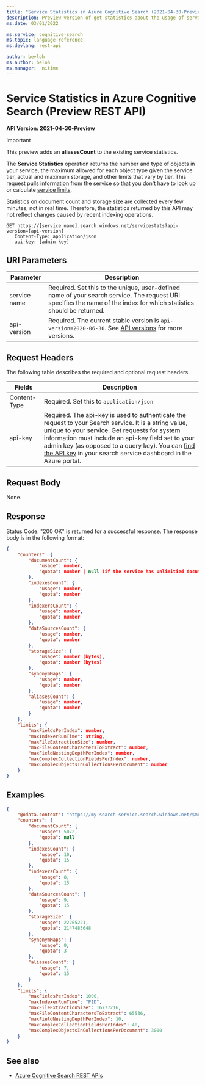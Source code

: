 ```yaml
---
title: "Service Statistics in Azure Cognitive Search (2021-04-30-Preview)"
description: Preview version of get statistics about the usage of service-level resources in your Azure Cognitive Search service
ms.date: 03/01/2022

ms.service: cognitive-search
ms.topic: language-reference
ms.devlang: rest-api

author: bevloh
ms.author: beloh
ms.manager:  nitime
---
```

# Service Statistics in Azure Cognitive Search (Preview REST API)

**API Version: 2021-04-30-Preview**

> [!Important]
> This preview adds an **aliasesCount** to the existing service statistics.

The **Service Statistics** operation returns the number and type of objects in your service, the maximum allowed for each object type given the service tier, actual and maximum storage, and other limits that vary by tier. This request pulls information from the service so that you don't have to look up or calculate [service limits](/azure/search/search-limits-quotas-capacity).

Statistics on document count and storage size are collected every few minutes, not in real time. Therefore, the statistics returned by this API may not reflect changes caused by recent indexing operations.

 ```http  
GET https://[service name].search.windows.net/servicestats?api-version=[api-version]
    Content-Type: application/json  
    api-key: [admin key]  
``` 

 ## URI Parameters

| Parameter	  | Description  | 
|-------------|--------------|
| service name | Required. Set this to the unique, user-defined name of your search service. The request URI specifies the name of the index for which statistics should be returned. |
| api-version | Required. The current stable version is `api-version=2020-06-30`. See [API versions](../search-service-api-versions.md) for more versions.|

## Request Headers 

The following table describes the required and optional request headers.  

|Fields              |Description      |  
|--------------------|-----------------|  
|Content-Type|Required. Set this to `application/json`|  
|api-key|Required. The api-key is used to authenticate the request to your Search service. It is a string value, unique to your service. Get requests for system information must include an api-key field set to your admin key (as opposed to a query key). You can [find the API key](/azure/search/search-security-api-keys#find-existing-keys) in your search service dashboard in the Azure portal.|  

## Request Body  
None.  

## Response  
 Status Code: "200 OK" is returned for a successful response. The response body is in the following format:  

```json 
{
    "counters": {
        "documentCount": {
            "usage": number,
            "quota": number | null (if the service has unlimitied document counts, the quota will be null)
        },
        "indexesCount": {
            "usage": number,
            "quota": number
        },
        "indexersCount": {
            "usage": number,
            "quota": number
        },
        "dataSourcesCount": {
            "usage": number,
            "quota": number
        },
        "storageSize": {
            "usage": number (bytes),
            "quota": number (bytes) 
        },
        "synonymMaps": {
            "usage": number,
            "quota": number
        },
        "aliasesCount": {
            "usage": number,
            "quota": number
        }
    },
    "limits": {
        "maxFieldsPerIndex": number,
        "maxIndexerRunTime": string,
        "maxFileExtractionSize": number,
        "maxFileContentCharactersToExtract": number,
        "maxFieldNestingDepthPerIndex": number,
        "maxComplexCollectionFieldsPerIndex": number,
        "maxComplexObjectsInCollectionsPerDocument": number
    }
}
```  
## Examples

```json
{
    "@odata.context": "https://my-search-service.search.windows.net/$metadata#Microsoft.Azure.Search.V2019_05_06.ServiceStatistics",
    "counters": {
        "documentCount": {
            "usage": 5072,
            "quota": null
        },
        "indexesCount": {
            "usage": 10,
            "quota": 15
        },
        "indexersCount": {
            "usage": 8,
            "quota": 15
        },
        "dataSourcesCount": {
            "usage": 9,
            "quota": 15
        },
        "storageSize": {
            "usage": 22265221,
            "quota": 2147483648
        },
        "synonymMaps": {
            "usage": 0,
            "quota": 3
        },
        "aliasesCount": {
            "usage": 7,
            "quota": 15
        }
    },
    "limits": {
        "maxFieldsPerIndex": 1000,
        "maxIndexerRunTime": "P1D",
        "maxFileExtractionSize": 16777216,
        "maxFileContentCharactersToExtract": 65536,
        "maxFieldNestingDepthPerIndex": 10,
        "maxComplexCollectionFieldsPerIndex": 40,
        "maxComplexObjectsInCollectionsPerDocument": 3000
    }
}
```

## See also  

+ [Azure Cognitive Search REST APIs](../index.md)   
